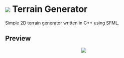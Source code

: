 # ![](https://i.imgur.com/FaK3csl.png?1) Terrain Generator

Simple 2D terrain generator written in C++ using SFML.

## Preview
<p align="center">
<img src="https://i.imgur.com/NIiTgkA.png">
</p>
